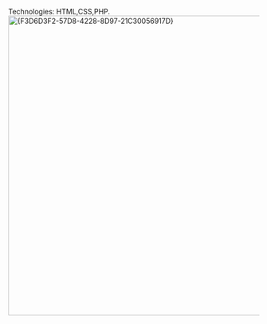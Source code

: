 Technologies: HTML,CSS,PHP.
<img width="878" height="601" alt="{F3D6D3F2-57D8-4228-8D97-21C30056917D}" src="https://github.com/user-attachments/assets/92b727f0-5e21-4cf1-a540-6b58f78b6e4a" />
